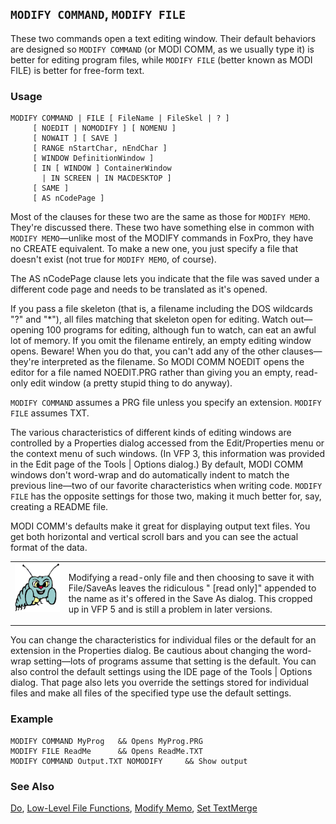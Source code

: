 ## `MODIFY COMMAND`, `MODIFY FILE`

These two commands open a text editing window. Their default behaviors are designed so `MODIFY COMMAND` (or MODI COMM, as we usually type it) is better for editing program files, while `MODIFY FILE` (better known as MODI FILE) is better for free-form text.

### Usage

```foxpro
MODIFY COMMAND | FILE [ FileName | FileSkel | ? ]
     [ NOEDIT | NOMODIFY ] [ NOMENU ]
     [ NOWAIT ] [ SAVE ]
     [ RANGE nStartChar, nEndChar ]
     [ WINDOW DefinitionWindow ]
     [ IN [ WINDOW ] ContainerWindow
       | IN SCREEN | IN MACDESKTOP ]
     [ SAME ]
     [ AS nCodePage ]
```

Most of the clauses for these two are the same as those for `MODIFY MEMO`. They're discussed there. These two have something else in common with `MODIFY MEMO`&mdash;unlike most of the MODIFY commands in FoxPro, they have no CREATE equivalent. To make a new one, you just specify a file that doesn't exist (not true for `MODIFY MEMO`, of course).

The AS nCodePage clause lets you indicate that the file was saved under a different code page and needs to be translated as it's opened.

If you pass a file skeleton (that is, a filename including the DOS wildcards "?" and "\*"), all files matching that skeleton open for editing. Watch out&mdash;opening 100 programs for editing, although fun to watch, can eat an awful lot of memory. If you omit the filename entirely, an empty editing window opens. Beware! When you do that, you can't add any of the other clauses&mdash;they're interpreted as the filename. So MODI COMM NOEDIT opens the editor for a file named NOEDIT.PRG rather than giving you an empty, read-only edit window (a pretty stupid thing to do anyway).

`MODIFY COMMAND` assumes a PRG file unless you specify an extension. `MODIFY FILE` assumes TXT.

The various characteristics of different kinds of editing windows are controlled by a Properties dialog accessed from the Edit/Properties menu or the context menu of such windows. (In VFP 3, this information was provided in the Edit page of the Tools \| Options dialog.) By default, MODI COMM windows don't word-wrap and do automatically indent to match the previous line&mdash;two of our favorite characteristics when writing code. `MODIFY FILE` has the opposite settings for those two, making it much better for, say, creating a README file. 

MODI COMM's defaults make it great for displaying output text files. You get both horizontal and vertical scroll bars and you can see the actual format of the data.

<table>
<tr>
  <td width="17%" valign="top">
<img width="95" height="78" src="bug.gif">
  </td>
  <td width="83%">
  <p>Modifying a read-only file and then choosing to save it with File/SaveAs leaves the ridiculous &quot; [read only]&quot; appended to the name as it's offered in the Save As dialog. This cropped up in VFP 5 and is still a problem in later versions.</p>
  </td>
 </tr>
</table>

You can change the characteristics for individual files or the default for an extension in the Properties dialog. Be cautious about changing the word-wrap setting&mdash;lots of programs assume that setting is the default. You can also control the default settings using the IDE page of the Tools \| Options dialog. That page also lets you override the settings stored for individual files and make all files of the specified type use the default settings.

### Example

```foxpro
MODIFY COMMAND MyProg   && Opens MyProg.PRG
MODIFY FILE ReadMe      && Opens ReadMe.TXT
MODIFY COMMAND Output.TXT NOMODIFY     && Show output
```
### See Also

[Do](s4g164.md), [Low-Level File Functions](s4g194.md), [Modify Memo](s4g060.md), [Set TextMerge](s4g161.md)